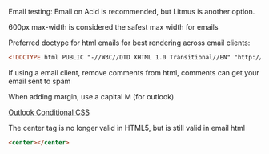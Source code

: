 Email testing: Email on Acid is recommended, but Litmus is another option. 

600px max-width is considered the safest max width for emails

Preferred doctype for html emails for best rendering across email clients:

```html
<!DOCTYPE html PUBLIC "-//W3C//DTD XHTML 1.0 Transitional//EN" "http://www.w3.org/TR/xhtml1/DTD/xhtml1-transitional.dtd">
```

If using a email client, remove comments from html, comments can get your email sent to spam

When adding margin, use a capital M (for outlook)

[Outlook Conditional CSS]("https://stackoverflow.design/email/base/mso/")

The center tag is no longer valid in HTML5, but is still valid in email html
```html
<center></center>
```
